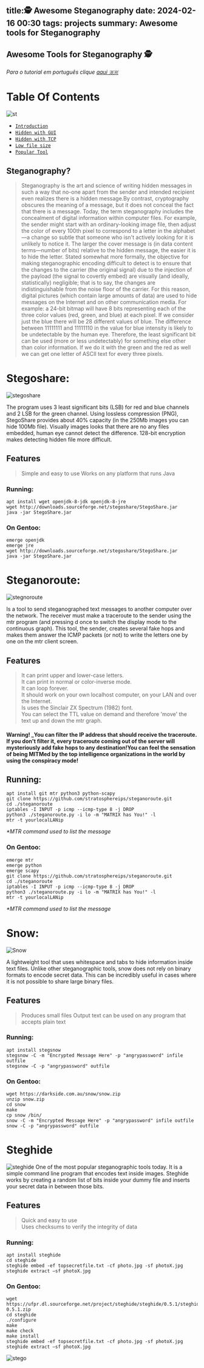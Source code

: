 title:🕵️ Awesome Steganography
date: 2024-02-16 00:30
tags: projects
summary: Awesome tools for Steganography
---
Awesome Tools for Steganography 🕵️
---
_Para o tutorial em português clique [aqui 🇧🇷](https://github.com/cristiancmoises/awesome-steganography/blob/main/Leia-me.md)_
# Table Of Contents
![st](/images/st.png)

* [`Introduction`](##Steganography?)
* [`Hidden with GUI`](#Stegoshare)
* [`Hidden with TCP`](#Steganoroute)
* [`Low file size`](#Snow)
* [`Popular Tool`](#Steghide)
  
## Steganography?
> Steganography is the art and science of writing hidden messages in such a way that no-one apart from the sender and intended recipient even realizes there is a hidden message.By contrast, cryptography obscures the meaning of a message, but it does not conceal the fact that there is a message. Today, the term steganography includes the concealment of digital information within computer files. For example, the sender might start with an ordinary-looking image file, then adjust the color of every 100th pixel to correspond to a letter in the alphabet—a change so subtle that someone who isn't actively looking for it is unlikely to notice it.
The larger the cover message is (in data content terms—number of bits) relative to the hidden message, the easier it is to hide the letter.
Stated somewhat more formally, the objective for making steganographic encoding difficult to detect is to ensure that the changes to the carrier (the original signal) due to the injection of the payload (the signal to covertly embed) are visually (and ideally, statistically) negligible; that is to say, the changes are indistinguishable from the noise floor of the carrier.
For this reason, digital pictures (which contain large amounts of data) are used to hide messages on the Internet and on other communication media. For example: a 24-bit bitmap will have 8 bits representing each of the three color values (red, green, and blue) at each pixel. If we consider just the blue there will be 28 different values of blue. The difference between 11111111 and 11111110 in the value for blue intensity is likely to be undetectable by the human eye. Therefore, the least significant bit can be used (more or less undetectably) for something else other than color information. If we do it with the green and the red as well we can get one letter of ASCII text for every three pixels. 

# Stegoshare:
![stegoshare](/images/stegoshare.png)

The program uses 3 least significant bits (LSB) for red and blue channels and 2 LSB for the green channel. Using lossless compression (PNG), StegoShare provides about 40% capacity (in the 250Mb images you can hide 100Mb file). 
Visually images looks that there are no any files embedded, human eye cannot detect the difference. 
128-bit encryption makes detecting hidden file more difficult.
## Features
> Simple and easy to use
> Works on any platform that runs Java                                                             
### Running:
    apt install wget openjdk-8-jdk openjdk-8-jre
    wget http://downloads.sourceforge.net/stegoshare/StegoShare.jar
    java -jar StegoShare.jar
### On Gentoo:
    emerge openjdk
    emerge jre
    wget http://downloads.sourceforge.net/stegoshare/StegoShare.jar
    java -jar StegoShare.jar

# Steganoroute:
![stegnoroute](/images/stegroute.png)

Is a tool to send steganographed text messages to another computer over the network. The receiver must make a traceroute to the sender using the mtr program (and pressing d once to switch the display mode to the continuous graph). 
This tool, the sender, creates several fake hops and makes them answer the ICMP packets (or not) to write the letters one by one on the mtr client screen.
## Features                                                                                           
> It can print upper and lower-case letters.                                                      
> It can print in normal or color-inverse mode.                                                    
> It can loop forever.                                                                              
> It should work on your own localhost computer, on your LAN and over the Internet.                
> Is uses the Sinclair ZX Spectrum (1982) font.                                                    
> You can select the TTL value on demand and therefore 'move' the text up and down the mtr graph.  
#### Warning! _You can filter the IP address that should receive the traceroute. If you don't filter it, every traceroute coming out of the server will mysteriously add fake hops to any destination!You can feel the sensation of being MITMed by the top intelligence organizations in the world by using the conspiracy mode!

##  Running:
    apt install git mtr python3 python-scapy
    git clone https://github.com/stratosphereips/steganoroute.git
    cd ./steganoroute
    iptables -I INPUT -p icmp --icmp-type 8 -j DROP
    python3 ./steganoroute.py -i lo -m "MATRIX has You!" -l
    mtr -t yourlocalLANip
_*MTR command used to list the message_
### On Gentoo:
    emerge mtr 
    emerge python 
    emerge scapy
    git clone https://github.com/stratosphereips/steganoroute.git
    cd ./steganoroute
    iptables -I INPUT -p icmp --icmp-type 8 -j DROP
    python3 ./steganoroute.py -i lo -m "MATRIX has You!" -l
    mtr -t yourlocalLANip
_*MTR command used to list the message_

# Snow: 
![Snow](/images/snow.png)

A lightweight tool that uses whitespace and tabs to hide information inside text files. Unlike other steganographic tools, snow does not rely on binary formats to encode secret data. This can be incredibly useful in cases where it is not possible to share large binary files.
## Features
> Produces small files
> Output text can be used on any program that accepts plain text                                  
### Running:
    apt install stegsnow
    stegsnow -C -m "Encrypted Message Here" -p "angrypassword" infile outfile 
    stegsnow -C -p "angrypassword" outfile
### On Gentoo:
    wget https://darkside.com.au/snow/snow.zip
    unzip snow.zip
    cd snow 
    make
    cp snow /bin/
    snow -C -m "Encrypted Message Here" -p "angrypassword" infile outfile
    snow -C -p "angrypassword" outfile

# Steghide   
![steghide](/images/steghide.png)
One of the most popular steganographic tools today. 
It is a simple command line program that encodes text inside images. Steghide works by creating a random list of bits inside your dummy file and inserts your secret data in between those bits.
## Features     
> Quick and easy to use                          
> Uses checksums to verify the integrity of data 
### Running:  
    apt install steghide
    cd steghide
    steghide embed -ef topsecretfile.txt -cf photo.jpg -sf photoX.jpg
    steghide extract –sf photoX.jpg
### On Gentoo:
    wget https://ufpr.dl.sourceforge.net/project/steghide/steghide/0.5.1/steghide-0.5.1.zip
    cd steghide
    ./configure 
    make
    make check
    make install 
    steghide embed -ef topsecretfile.txt -cf photo.jpg -sf photoX.jpg
    steghide extract –sf photoX.jpg

![stego](/images/steg.gif)
